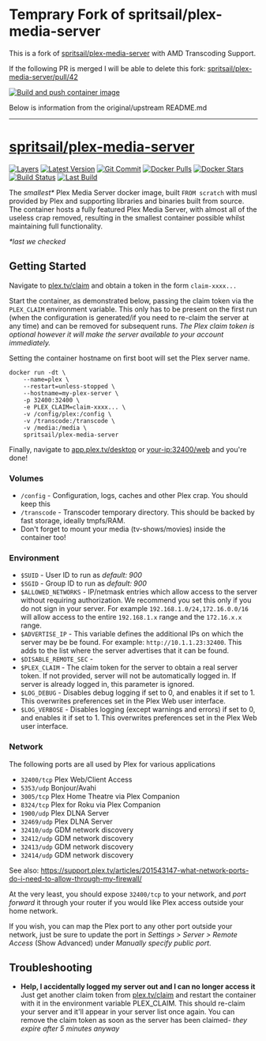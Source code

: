 # Temprary Fork of spritsail/plex-media-server

This is a fork of [spritsail/plex-media-server](https://github.com/spritsail/plex-media-server) with AMD Transcoding Support.

If the following PR is merged I will be able to delete this fork: [spritsail/plex-media-server/pull/42](https://github.com/spritsail/plex-media-server/pull/42)

[![Build and push container image](https://github.com/sammcj/plex-amd-container/actions/workflows/build-image.yml/badge.svg)](https://github.com/sammcj/plex-amd-container/actions/workflows/build-image.yml)

Below is information from the original/upstream README.md

---

[hub]: https://hub.docker.com/r/spritsail/plex-media-server
[git]: https://github.com/spritsail/plex-media-server
[drone]: https://drone.spritsail.io/spritsail/plex-media-server
[mbdg]: https://microbadger.com/images/spritsail/plex-media-server

# [spritsail/plex-media-server][hub]

[![Layers](https://images.microbadger.com/badges/image/spritsail/plex-media-server.svg)][mbdg]
[![Latest Version](https://images.microbadger.com/badges/version/spritsail/plex-media-server.svg)][hub]
[![Git Commit](https://images.microbadger.com/badges/commit/spritsail/plex-media-server.svg)][git]
[![Docker Pulls](https://img.shields.io/docker/pulls/spritsail/plex-media-server.svg)][hub]
[![Docker Stars](https://img.shields.io/docker/stars/spritsail/plex-media-server.svg)][hub]
[![Build Status](https://drone.spritsail.io/api/badges/spritsail/plex-media-server/status.svg)][drone]
[![Last Build](https://api.spritsail.io/badge/lastbuild/spritsail/plex-media-server:latest)][drone]

The _smallest*_ Plex Media Server docker image, built `FROM scratch` with musl provided by Plex and supporting libraries and binaries built from source. The container hosts a fully featured Plex Media Server, with almost all of the useless crap removed, resulting in the smallest container possible whilst maintaining full functionality.

_*last we checked_

## Getting Started

Navigate to [plex.tv/claim](https://www.plex.tv/claim) and obtain a token in the form `claim-xxxx...`

Start the container, as demonstrated below, passing the claim token via the `PLEX_CLAIM` environment variable. This only has to be present on the first run (when the configuration is generated/if you need to re-claim the server at any time) and can be removed for subsequent runs. _The Plex claim token is optional however it will make the server available to your account immediately._

Setting the container hostname on first boot will set the Plex server name.

```shell
docker run -dt \
    --name=plex \
    --restart=unless-stopped \
    --hostname=my-plex-server \
    -p 32400:32400 \
    -e PLEX_CLAIM=claim-xxxx... \
    -v /config/plex:/config \
    -v /transcode:/transcode \
    -v /media:/media \
    spritsail/plex-media-server
```

Finally, navigate to [app.plex.tv/desktop](https://app.plex.tv/desktop) or [your-ip:32400/web](http://localhost:32400/web) and you're done!


### Volumes

- `/config` - Configuration, logs, caches and other Plex crap. You should keep this
- `/transcode` - Transcoder temporary directory. This should be backed by fast storage, ideally tmpfs/RAM.
- Don't forget to mount your media (tv-shows/movies) inside the container too!

### Environment

- `$SUID`                 - User ID to run as _default: 900_
- `$SGID`                 - Group ID to run as _default: 900_
- `$ALLOWED_NETWORKS`     - IP/netmask entries which allow access to the server without requiring authorization. We recommend you set this only if you do not sign in your server. For example `192.168.1.0/24,172.16.0.0/16` will allow access to the entire `192.168.1.x` range and the `172.16.x.x` range.
- `$ADVERTISE_IP`         - This variable defines the additional IPs on which the server may be be found. For example: `http://10.1.1.23:32400`. This adds to the list where the server advertises that it can be found.
- `$DISABLE_REMOTE_SEC`   -
- `$PLEX_CLAIM`           - The claim token for the server to obtain a real server token. If not provided, server will not be automatically logged in. If server is already logged in, this parameter is ignored.
- `$LOG_DEBUG`             - Disables debug logging if set to 0, and enables it if set to 1. This overwrites preferences set in the Plex Web user interface.
- `$LOG_VERBOSE`           - Disables logging (except warnings and errors) if set to 0, and enables it if set to 1. This overwrites preferences set in the Plex Web user interface.

### Network

The following ports are all used by Plex for various applications

- `32400/tcp`       Plex Web/Client Access
- `5353/udp`        Bonjour/Avahi
- `3005/tcp`        Plex Home Theatre via Plex Companion
- `8324/tcp`        Plex for Roku via Plex Companion
- `1900/udp`        Plex DLNA Server
- `32469/udp`       Plex DLNA Server
- `32410/udp`       GDM network discovery
- `32412/udp`       GDM network discovery
- `32413/udp`       GDM network discovery
- `32414/udp`       GDM network discovery

See also: https://support.plex.tv/articles/201543147-what-network-ports-do-i-need-to-allow-through-my-firewall/

At the very least, you should expose `32400/tcp` to your network, and _port forward_ it through your router if you would like Plex access outside your home network.

If you wish, you can map the Plex port to any other port outside your network, just be sure to update the port in _Settings > Server > Remote Access_ (Show Advanced) under _Manually specify public port_.

## Troubleshooting

* **Help, I accidentally logged my server out and I can no longer access it**
Just get another claim token from [plex.tv/claim](https://www.plex.tv/claim) and restart the container with it in the environment variable PLEX_CLAIM. This should re-claim your server and it'll appear in your server list once again. You can remove the claim token as soon as the server has been claimed- _they expire after 5 minutes anyway_
